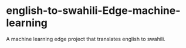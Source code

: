# english-to-swahili-Edge-machine-learning
A machine learning edge project that translates english to swahili.
